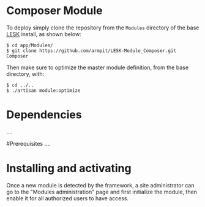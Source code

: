 # Composer Module

To deploy simply clone the repository from the ```Modules``` directory of the base [LESK](https://github.com/sroutier/laravel-enterprise-starter-kit) install, as shown below:

```
$ cd app/Modules/
$ git clone https://github.com/armpit/LESK-Module_Composer.git Composer
```

Then make sure to optimize the master module definition, from the base directory, with:

```
$ cd ../..
$ ./artisan module:optimize
```

# Dependencies
....

#Prerequisites
....

# Installing and activating
Once a new module is detected by the framework, a site administrator can go to the "Modules administration" page and first 
initialize the module, then enable it for all authorized users to have access.
